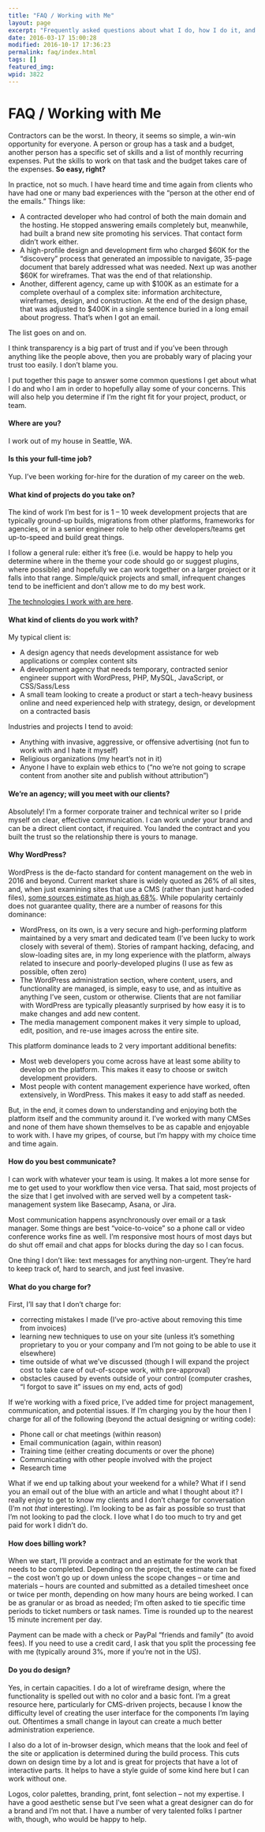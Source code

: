 ```yaml
---
title: "FAQ / Working with Me"
layout: page
excerpt: "Frequently asked questions about what I do, how I do it, and details about working with me. "
date: 2016-03-17 15:00:28
modified: 2016-10-17 17:36:23
permalink: faq/index.html
tags: []
featured_img:
wpid: 3822
---
```


# FAQ / Working with Me

Contractors can be the worst. In theory, it seems so simple, a win-win opportunity for everyone. A person or group has a task and a budget, another person has a specific set of skills and a list of monthly recurring expenses. Put the skills to work on that task and the budget takes care of the expenses. **So easy, right?**

In practice, not so much. I have heard time and time again from clients who have had one or many bad experiences with the “person at the other end of the emails.” Things like:

- A contracted developer who had control of both the main domain and the hosting. He stopped answering emails completely but, meanwhile, had built a brand new site promoting his services. That contact form didn’t work either.
- A high-profile design and development firm who charged $60K for the “discovery” process that generated an impossible to navigate, 35-page document that barely addressed what was needed. Next up was another $60K for wireframes. That was the end of that relationship.
- Another, different agency, came up with $100K as an estimate for a complete overhaul of a complex site: information architecture, wireframes, design, and construction. At the end of the design phase, that was adjusted to $400K in a single sentence buried in a long email about progress. That’s when I got an email.

The list goes on and on.

I think transparency is a big part of trust and if you’ve been through anything like the people above, then you are probably wary of placing your trust too easily. I don’t blame you.

I put together this page to answer some common questions I get about what I do and who I am in order to hopefully allay some of your concerns. This will also help you determine if I’m the right fit for your project, product, or team.

#### Where are you?

I work out of my house in Seattle, WA.

#### Is this your full-time job?

Yup. I’ve been working for-hire for the duration of my career on the web.

#### What kind of projects do you take on?

The kind of work I’m best for is 1 – 10 week development projects that are typically ground-up builds, migrations from other platforms, frameworks for agencies, or in a senior engineer role to help other developers/teams get up-to-speed and build great things.

I follow a general rule: either it’s free (i.e. would be happy to help you determine where in the theme your code should go or suggest plugins, where possible) and hopefully we can work together on a larger project or it falls into that range. Simple/quick projects and small, infrequent changes tend to be inefficient and don’t allow me to do my best work.

[The technologies I work with are here](/about/#skills).

#### What kind of clients do you work with?

My typical client is:

- A design agency that needs development assistance for web applications or complex content sits
- A development agency that needs temporary, contracted senior engineer support with WordPress, PHP, MySQL, JavaScript, or CSS/Sass/Less
- A small team looking to create a product or start a tech-heavy business online and need experienced help with strategy, design, or development on a contracted basis

Industries and projects I tend to avoid:

- Anything with invasive, aggressive, or offensive advertising (not fun to work with and I hate it myself)
- Religious organizations (my heart’s not in it)
- Anyone I have to explain web ethics to (“no we’re not going to scrape content from another site and publish without attribution”)

#### We’re an agency; will you meet with our clients?

Absolutely! I’m a former corporate trainer and technical writer so I pride myself on clear, effective communication. I can work under your brand and can be a direct client contact, if required. You landed the contract and you built the trust so the relationship there is yours to manage.

#### <a id="why-wp"></a>Why WordPress?

WordPress is the de-facto standard for content management on the web in 2016 and beyond. Current market share is widely quoted as 26% of all sites, and, when just examining sites that use a CMS (rather than just hard-coded files), [some sources estimate as high as 68%](https://www.opensourcecms.com/cms-market-share/). While popularity certainly does not guarantee quality, there are a number of reasons for this dominance:

- WordPress, on its own, is a very secure and high-performing platform maintained by a very smart and dedicated team (I’ve been lucky to work closely with several of them). Stories of rampant hacking, defacing, and slow-loading sites are, in my long experience with the platform, always related to insecure and poorly-developed plugins (I use as few as possible, often zero)
- The WordPress administration section, where content, users, and functionality are managed, is simple, easy to use, and as intuitive as anything I’ve seen, custom or otherwise. Clients that are not familiar with WordPress are typically pleasantly surprised by how easy it is to make changes and add new content.
- The media management component makes it very simple to upload, edit, position, and re-use images across the entire site.

This platform dominance leads to 2 very important additional benefits:

- Most web developers you come across have at least some ability to develop on the platform. This makes it easy to choose or switch development providers.
- Most people with content management experience have worked, often extensively, in WordPress. This makes it easy to add staff as needed.

But, in the end, it comes down to understanding and enjoying both the platform itself and the community around it. I’ve worked with many CMSes and none of them have shown themselves to be as capable and enjoyable to work with. I have my gripes, of course, but I’m happy with my choice time and time again.

#### How do you best communicate?

I can work with whatever your team is using. It makes a lot more sense for me to get used to your workflow then vice versa. That said, most projects of the size that I get involved with are served well by a competent task-management system like Basecamp, Asana, or Jira.

Most communication happens asynchronously over email or a task manager. Some things are best “voice-to-voice” so a phone call or video conference works fine as well. I’m responsive most hours of most days but do shut off email and chat apps for blocks during the day so I can focus.

One thing I don’t like: text messages for anything non-urgent. They’re hard to keep track of, hard to search, and just feel invasive.

#### What do you charge for?

First, I’ll say that I don’t charge for:

- correcting mistakes I made (I’ve pro-active about removing this time from invoices)
- learning new techniques to use on your site (unless it’s something proprietary to you or your company and I’m not going to be able to use it elsewhere)
- time outside of what we’ve discussed (though I will expand the project cost to take care of out-of-scope work, with pre-approval)
- obstacles caused by events outside of your control (computer crashes, “I forgot to save it” issues on my end, acts of god)

If we’re working with a fixed price, I’ve added time for project management, communication, and potential issues. If I’m charging you by the hour then I charge for all of the following (beyond the actual designing or writing code):

- Phone call or chat meetings (within reason)
- Email communication (again, within reason)
- Training time (either creating documents or over the phone)
- Communicating with other people involved with the project
- Research time

What if we end up talking about your weekend for a while? What if I send you an email out of the blue with an article and what I thought about it? I really enjoy to get to know my clients and I don’t charge for conversation (I’m not *that* interesting). I’m looking to be as fair as possible so trust that I’m not looking to pad the clock. I love what I do too much to try and get paid for work I didn’t do.

#### How does billing work?

When we start, I’ll provide a contract and an estimate for the work that needs to be completed. Depending on the project, the estimate can be fixed – the cost won’t go up or down unless the scope changes – or time and materials – hours are counted and submitted as a detailed timesheet once or twice per month, depending on how many hours are being worked. I can be as granular or as broad as needed; I’m often asked to tie specific time periods to ticket numbers or task names. Time is rounded up to the nearest 15 minute increment per day.

Payment can be made with a check or PayPal “friends and family” (to avoid fees). If you need to use a credit card, I ask that you split the processing fee with me (typically around 3%, more if you’re not in the US).

#### Do you do design?

Yes, in certain capacities. I do a lot of wireframe design, where the functionality is spelled out with no color and a basic font. I’m a great resource here, particularly for CMS-driven projects, because I know the difficulty level of creating the user interface for the components I’m laying out. Oftentimes a small change in layout can create a much better administration experience.

I also do a lot of in-browser design, which means that the look and feel of the site or application is determined during the build process. This cuts down on design time by a lot and is great for projects that have a lot of interactive parts. It helps to have a style guide of some kind here but I can work without one.

Logos, color palettes, branding, print, font selection – not my expertise. I have a good aesthetic sense but I’ve seen what a great designer can do for a brand and I’m not that. I have a number of very talented folks I partner with, though, who would be happy to help.
